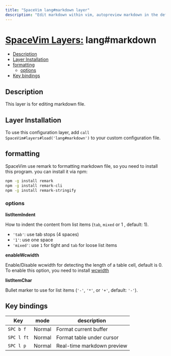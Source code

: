 ```yaml
---
title: "SpaceVim lang#markdown layer"
description: "Edit markdown within vim, autopreview markdown in the default browser, with this layer you can also format markdown file."
---
```


# [SpaceVim Layers:](https://spacevim.org/layers) lang#markdown

<!-- vim-markdown-toc GFM -->

- [Description](#description)
- [Layer Installation](#layer-installation)
- [formatting](#formatting)
  - [options](#options)
- [Key bindings](#key-bindings)

<!-- vim-markdown-toc -->

## Description

This layer is for editing markdown file.

## Layer Installation

To use this configuration layer, add `call SpaceVim#layers#load('lang#markdown')` to your custom configuration file.

## formatting

SpaceVim use remark to formatting markdown file, so you need to install this program. you can install it via npm:

```sh
npm -g install remark
npm -g install remark-cli
npm -g install remark-stringify
```

### options

**listItemIndent**

How to indent the content from list items (`tab`, `mixed` or 1 , default: 1).

- `'tab'`: use tab stops (4 spaces)
- `'1'`: use one space
- `'mixed'`: use `1` for tight and `tab` for loose list items

**enableWcwidth**

Enable/Disable wcwidth for detecting the length of a table cell, default is 0. To enable this option, you need to install [wcwidth](https://www.npmjs.com/package/wcwidth)

**listItemChar**

Bullet marker to use for list items (`'-'`, `'*'`, or `'+'`, default: `'-'`).


## Key bindings

| Key        | mode   | description                |
| ---------- | ------ | -------------------------- |
| `SPC b f`  | Normal | Format current buffer      |
| `SPC l ft` | Normal | Format table under cursor  |
| `SPC l p`  | Normal | Real-time markdown preview |

